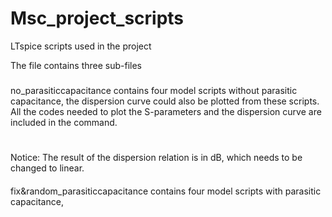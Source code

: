 # Msc_project_scripts
LTspice scripts used in the project

The file contains three sub-files 
###
no_parasiticcapacitance contains four model scripts without parasitic capacitance, the dispersion curve could also be plotted from these scripts. All the codes needed to plot the S-parameters and the dispersion curve are included in the command.
#
Notice:
The result of the dispersion relation is in dB, which needs to be changed to linear.
####
fix&random_parasiticcapacitance contains four model scripts with parasitic capacitance,




